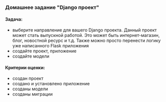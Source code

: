 ### Домашнее задание "Django проект"
#### Задача:
- выберите направление для вашего Django проекта. Данный проект может стать выпускной работой. Это может быть интернет-магазин, блог, новостной ресурс и т.д. Также можно просто перенести логику уже написанного Flask приложения
- создайте проект, приложение
- создайте модели
#### Критерии оценки:
- создан проект
- создано и установлено приложение
- созданы модели
- созданы миграции
